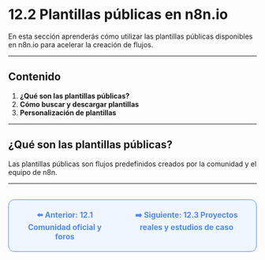 # 12.2 Plantillas públicas en n8n.io

En esta sección aprenderás cómo utilizar las plantillas públicas disponibles en n8n.io para acelerar la creación de flujos.

---

## Contenido

1. **¿Qué son las plantillas públicas?**
2. **Cómo buscar y descargar plantillas**
3. **Personalización de plantillas**

---

## ¿Qué son las plantillas públicas?
Las plantillas públicas son flujos predefinidos creados por la comunidad y el equipo de n8n.

---

<div align="center" style="border: 1px solid #4F8AFA; border-radius: 12px; padding: 20px; background: #f0f6ff; margin-top: 32px; display: flex; justify-content: center; gap: 32px;">
  <a href="12.1.%20Comunidad%20oficial%20y%20foros.md" style="text-decoration:none; font-weight: bold; color: #4F8AFA; font-size: 1.1em;">⬅️ Anterior: 12.1 Comunidad oficial y foros</a>
  <a href="12.3.%20Proyectos%20reales%20y%20estudios%20de%20caso.md" style="text-decoration:none; font-weight: bold; color: #4F8AFA; font-size: 1.1em;">➡️ Siguiente: 12.3 Proyectos reales y estudios de caso</a>
</div>
